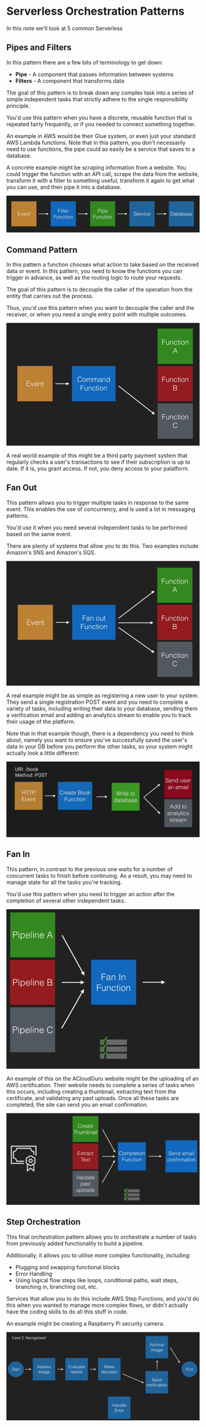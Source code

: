 # Serverless Orchestration Patterns

In this note we'll look at 5 common Serverless 

## Pipes and Filters

In this pattern there are a few bits of terminology to get down:
* **Pipe** - A component that passes information between systems
* **Filters** - A component that transforms data

The goal of this pattern is to break down any complex task into a series of simple independent tasks that strictly adhere to the single responsibility principle.

You'd use this pattern when you have a discrete, reusable function that is repeated fairly frequently, or if you needed to connect something together.

An example in AWS would be their Glue system, or even just your standard AWS Lambda functions. Note that in this pattern, you don't necessarily need to use functions, the pipe could as easily be a service that saves to a database.

A concrete example might be scraping information from a website. You could trigger the function with an API call, scrape the data from the website, transform it with a filter to something useful, transform it again to get what you can use, and then pipe it into a database.

![13f8b798.png](attachments/13f8b798.png)

## Command Pattern

In this pattern a function chooses what action to take based on the received data or event. In this pattern, you need to know the functions you can trigger in advance, as well as the routing logic to route your requests.

The goal of this pattern is to decouple the caller of the operation from the entity that carries out the process.

Thus, you'd use this pattern when you want to decouple the caller and the receiver, or when you need a single entry point with multiple outcomes.

![7d4319f0.png](attachments/7d4319f0.png)

A real world example of this might be a third party payment system that regularly checks a user's transactions to see if their subscription is up to date. If it is, you grant access. If not, you deny access to your palatform.

## Fan Out

This pattern allows you to trigger multiple tasks in response to the same event. This enables the use of concurrency, and is used a lot in messaging patterns.

You'd use it when you need several independent tasks to be performed based on the same event.

There are plenty of systems that allow you to do this. Two examples include Amazon's SNS and Amazon's SQS.

![4f327117.png](attachments/4f327117.png)

A real example might be as simple as registering a new user to your system. They send a single registration POST event and you need to complete a variety of tasks, including writing their data to your database, sending them a verification email and adding an analytics stream to enable you to track their usage of the platform.

Note that in that example though, there is a dependency you need to think about, namely you want to ensure you've successfully saved the user's data in your DB before you perform the other tasks, so your system might actually look a little different:

![57c9a855.png](attachments/57c9a855.png)

## Fan In

This pattern, in contrast to the previous one waits for a number of concurrent tasks to finish before continuing. As a result, you may need to manage state for all the tasks you're tracking.

You'd use this pattern when you need to trigger an action after the completion of several other independent tasks.

![f6537471.png](attachments/f6537471.png)

An example of this on the ACloudGuru website might be the uploading of an AWS certification. Their website needs to complete a series of tasks when this occurs, including creating a thumbnail, extracting text from the certificate, and validating any past uploads. Once all these tasks are completed, the site can send you an email confirmation.

![f51626da.png](attachments/f51626da.png)

## Step Orchestration

This final orchestration pattern allows you to orchestrate a number of tasks from previously added functionality to build a pipeline. 

Additionally, it allows you to utilise more complex functionality, including:
* Plugging and swapping functional blocks
* Error Handling
* Using logical flow steps like loops, conditional paths, wait steps, branching in, branching out, etc.

Services that allow you to do this include AWS Step Functions, and you'd do this when you wanted to manage more complex flows, or didn't actually have the coding skills to do all this stuff in code.

An example might be creating a Raspberry Pi security camera.

![baba3bf4.png](attachments/baba3bf4.png)